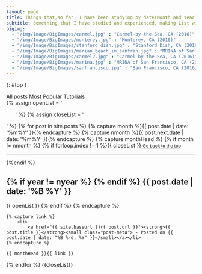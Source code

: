 ```yaml
---
layout: page
title: Things that,so far, I have been studying by date(Month and Year) 
subtitle: Something that I have studied and experienced, making List with what I have been studying
bigimg: 
  - "/img/Image/BigImages/carmel.jpg" : "Carmel-by-the-Sea, CA (2016)"
  - "/img/Image/BigImages/monterey.jpg" : "Monterey, CA (2016)"
  - "/img/Image/BigImages/stanford_dish.jpg" : "Stanford Dish, CA (2016)"
  - "/img/Image/BigImages/marian_beach_in_sanfran.jpg" : "MRINA of San Francisco, CA (2016)"
  - "/img/Image/BigImages/carmel2.jpg" : "Carmel-by-the-Sea, CA (2016)"
  - "/img/Image/BigImages/marina.jpg" : "MRINA of San Francisco, CA (2016)"
  - "/img/Image/BigImages/sanfrancisco.jpg" : "San Francisco, CA (2016)"
---
```

{: #top }


<!-- This code from another person of https://github.com/digitaldrummerj/digitaldrummerj.github.io/blob/master/blog/archivebydate-->
<div class="list-filters">
  <a href="/" class="list-filter filter-selected">All posts</a>
  <a href="/popular" class="list-filter">Most Popular</a>
  <a href="/tutorials" class="list-filter">Tutorials</a>
</div>

<!---
[By Category]({{"/blog/archive/categoryview" | prepend: site.baseurl}}) | [By Tag Cloud]({{"/blog/archive/tagcloudview" | prepend: site.baseurl}}) | [All]({{ "/blog/archive/" | prepend: site.baseurl}})
--->
<div id="post-preview">
{% assign openList = '<ul class="side-nav">' %}
{% assign closeList = '</ul>' %}
{% for post in site.posts %}
    {% capture month %}{{ post.date | date: '%m%Y' }}{% endcapture %}
    {% capture nmonth %}{{ post.next.date | date: '%m%Y' }}{% endcapture %}
    {% capture monthHead %}
        {% if month != nmonth %}
          {% if  forloop.index != 1  %}{{ closeList }}
          <small markdown="1"><!--[back to top](#top)-->
            <a href="{{ site.baseurl }}/#top" class="btn btn-default">
              <span class="fa fa-refresh"></span> Go back to the top
            </a>
          </small>
          <hr/>
          {%endif %}
        <h2 class="post-title">
          {% if year != nyear %}
           <a name="{{ post.date | date: '%Y' }}"></a>
          {% endif %}
           <a name="{{ post.date | date:  '%Y-%m'  }}"></a>
           {{ post.date | date: '%B %Y' }}
        </h2>{{ openList }}
      {% endif %}
    {% endcapture %}

    {% capture link %}
        <li>
            <a href="{{ site.baseurl }}{{ post.url }}"><strong>{{ post.title }}</strong><small class="post-meta"> - Posted on {{ post.date | date: "%B %-d, %Y" }}</small></a></li>
    {% endcapture %}
    
    {{ monthHead }}{{ link }}
{% endfor %}
{{closeList}}
</div>
